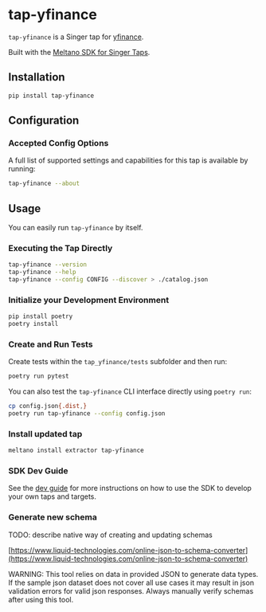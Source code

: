 # tap-yfinance

`tap-yfinance` is a Singer tap for [yfinance](https://pypi.org/project/yfinance/).

Built with the [Meltano SDK for Singer Taps](https://gitlab.com/meltano/singer-sdk).

## Installation

```bash
pip install tap-yfinance
```

## Configuration

### Accepted Config Options

A full list of supported settings and capabilities for this
tap is available by running:

```bash
tap-yfinance --about 
```

## Usage

You can easily run `tap-yfinance` by itself.

### Executing the Tap Directly

```bash
tap-yfinance --version
tap-yfinance --help
tap-yfinance --config CONFIG --discover > ./catalog.json
```

### Initialize your Development Environment

```bash
pip install poetry
poetry install
```

### Create and Run Tests

Create tests within the `tap_yfinance/tests` subfolder and
  then run:

```bash
poetry run pytest
```

You can also test the `tap-yfinance` CLI interface directly using `poetry run`:

```bash
cp config.json{.dist,}
poetry run tap-yfinance --config config.json
```

### Install updated tap

```bash
meltano install extractor tap-yfinance
```

### SDK Dev Guide

See the [dev guide](https://gitlab.com/meltano/singer-sdk/-/blob/main/docs/dev_guide.md) for more instructions on how to use the SDK to 
develop your own taps and targets.

### Generate new schema

TODO: describe native way of creating and updating schemas

[https://www.liquid-technologies.com/online-json-to-schema-converter](https://www.liquid-technologies.com/online-json-to-schema-converter)

WARNING: This tool relies on data in provided JSON to generate data types. If the sample json dataset does not cover all use cases it may result in json validation errors for valid json responses. Always manually verify schemas after using this tool.

